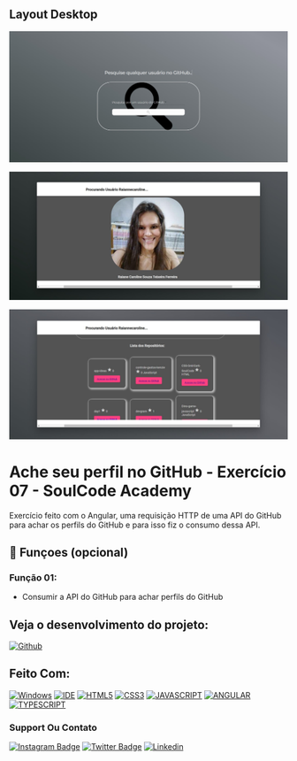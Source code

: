 ## Layout Desktop

![Layout 01](https://github.com/Raiannecaroline/exercicio-07-GitHub-API-SoulCode/blob/main/img/Layout.jpg)

![Layout 02](https://github.com/Raiannecaroline/exercicio-07-GitHub-API-SoulCode/blob/main/img/Layout%202.jpg)

![Layout 02](https://github.com/Raiannecaroline/exercicio-07-GitHub-API-SoulCode/blob/main/img/Layout%203.jpg)



# Ache seu perfil no GitHub - Exercício 07 - SoulCode Academy

Exercício feito com o Angular, uma requisição HTTP de uma API do GitHub para achar os perfils do GitHub e para isso fiz o consumo dessa API.

## 🔧 Funçoes (opcional)

### Função 01:
- Consumir a API do GitHub para achar perfils do GitHub

## Veja o desenvolvimento do projeto:

[![Github](https://badges.aleen42.com/src/github.svg)](https://github.com/Raiannecaroline/exercicio-07-GitHub-API-SoulCode)

## Feito Com:
[![Windows](https://img.shields.io/badge/Windows-0078D6?style=for-the-badge&logo=windows&logoColor=white)](https://www.microsoft.com/pt-br/windows/get-windows-10)
[![IDE](https://badges.aleen42.com/src/visual_studio_code.svg)](https://code.visualstudio.com/)
[![HTML5](https://img.shields.io/badge/HTML5-E34F26?style=for-the-badge&logo=html5&logoColor=white)](https://developer.mozilla.org/pt-BR/docs/Web/HTML)
[![CSS3](https://img.shields.io/badge/CSS3-1572B6?style=for-the-badge&logo=css3&logoColor=white)](https://developer.mozilla.org/pt-BR/docs/Web/CSS)
[![JAVASCRIPT](https://badges.aleen42.com/src/javascript.svg)](https://developer.mozilla.org/pt-BR/docs/Web/JavaScript)
[![ANGULAR](https://badges.aleen42.com/src/angular.svg)](https://angular.io/)
[![TYPESCRIPT](https://badges.aleen42.com/src/typescript.svg)](https://www.typescriptlang.org/)

### Support Ou Contato

[![Instagram Badge](https://img.shields.io/badge/Instagram-E4405F?style=for-the-badge&logo=instagram&logoColor=white)](https://www.instagram.com/raiannecaroline_/)
[![Twitter Badge](https://img.shields.io/badge/Twitter-1DA1F2?style=for-the-badge&logo=twitter&logoColor=white)](https://twitter.com/Raiannecaroline)
[![Linkedin](https://img.shields.io/badge/LinkedIn-0077B5?style=for-the-badge&logo=linkedin&logoColor=white)](https://www.linkedin.com/in/raiannecaroline/)
